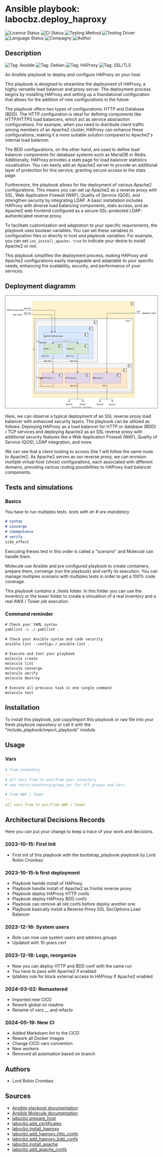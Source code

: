 # Ansible playbook: labocbz.deploy_haproxy

![Licence Status](https://img.shields.io/badge/licence-MIT-brightgreen)
![CI Status](https://img.shields.io/badge/CI-success-brightgreen)
![Testing Method](https://img.shields.io/badge/Testing%20Method-Ansible%20Molecule-blueviolet)
![Testing Driver](https://img.shields.io/badge/Testing%20Driver-docker-blueviolet)
![Language Status](https://img.shields.io/badge/language-Ansible-red)
![Compagny](https://img.shields.io/badge/Compagny-Labo--CBZ-blue)
![Author](https://img.shields.io/badge/Author-Lord%20Robin%20Crombez-blue)

## Description

![Tag: Ansible](https://img.shields.io/badge/Tech-Ansible-orange)
![Tag: Debian](https://img.shields.io/badge/Tech-Debian-orange)
![Tag: HAProxy](https://img.shields.io/badge/Tech-HAProxy-orange)
![Tag: SSL/TLS](https://img.shields.io/badge/Tech-SSL%2FTLS-orange)

An Ansible playbook to deploy and configure HAProxy on your host.

This playbook is designed to streamline the deployment of HAProxy, a highly versatile load balancer and proxy server. The deployment process begins by installing HAProxy and setting up a foundational configuration that allows for the addition of new configurations in the future.

The playbook offers two types of configurations: HTTP and Database (BDD). The HTTP configuration is ideal for defining components like HTTP/HTTPS load balancers, which act as service abstraction configurations. For example, when you need to distribute client traffic among members of an Apache2 cluster, HAProxy can enhance these configurations, making it a more suitable solution compared to Apache2's internal load balancer.

The BDD configurations, on the other hand, are used to define load balancer components for database systems such as MariaDB or Redis. Additionally, HAProxy provides a stats page for load balancer statistics visualization. You can easily add an Apache2 server to provide an additional layer of protection for this service, granting secure access to the stats page.

Furthermore, the playbook allows for the deployment of various Apache2 configurations. This means you can set up Apache2 as a reverse proxy with SSL, Web Application Firewall (WAF), Quality of Service (QOS), and strengthen security by integrating LDAP. A basic installation includes HAProxy with diverse load balancing components, stats access, and an Apache2 web frontend configured as a secure SSL-protected LDAP-authenticated reverse proxy.

To facilitate customization and adaptation to your specific requirements, the playbook uses boolean variables. You can set these variables in configuration files or directly in host and playbook variables. For example, you can set `inv_install_apache: true` to indicate your desire to install Apache2 or not.

This playbook simplifies the deployment process, making HAProxy and Apache2 configurations easily manageable and adaptable to your specific needs, enhancing the scalability, security, and performance of your services.

## Deployment diagramm

![](./assets/Ansible-Playbook-Labocbz-Deploy-Haproxy.drawio.svg)

Here, we can observe a typical deployment of an SSL reverse proxy load balancer with enhanced security layers. The playbook can be utilized as follows: Deploying HAProxy as a load balancer for HTTP or database (BDD) / TCP services and deploying Apache2 as an SSL reverse proxy with additional security features like a Web Application Firewall (WAF), Quality of Service (QOS), LDAP integration, and more.

We can see that a client looking to access Site 1 will follow the same route to Apache2. As Apache2 serves as our reverse proxy, we can envision multiple virtual host (vhost) configurations, each associated with different domains, providing various routing possibilities to HAProxy load balancer components.

## Tests and simulations

### Basics

You have to run multiples tests. *tests with an # are mandatory*

```MARKDOWN
# syntax
# converge
# idempotence
# verify
side_effect
```

Executing theses test in this order is called a "scenario" and Molecule can handle them.

Molecule use Ansible and pre configured playbook to create containers, prepare them, converge (run the playbook) and verify its execution.
You can manage multiples scenario with multiples tests in order to get a 100% code coverage.

This playbook contains a ./tests folder. In this folder you can use the inventory or the tower folder to create a simualtion of a real inventory and a real AWX / Tower job execution.

### Command reminder

```SHELL
# Check your YAML syntax
yamllint -c ./.yamllint .

# Check your Ansible syntax and code security
ansible-lint --config=./.ansible-lint .

# Execute and test your playbook
molecule create
molecule list
molecule converge
molecule verify
molecule destroy

# Execute all previous task in one single command
molecule test
```

## Installation

To install this playbook, just copy/import this playbook or raw file into your fresh playbook repository or call it with the "include_playbook/import_playbook" module.

## Usage

### Vars

```YAML
# From inventory
---
# all vars from to put/from your inventory
# see tests/inventory/group_var for all groups and vars.
```

```YAML
# From AWX / Tower
---
all vars from to put/from AWX / Tower
```

## Architectural Decisions Records

Here you can put your change to keep a trace of your work and decisions.

### 2023-10-15: First Init

* First init of this playbook with the bootstrap_playbook playbook by Lord Robin Crombez

### 2023-10-15-b first deployment

* Playbook hanlde install of HAProxy
* Playbook handle install of Apache2 as frontal reverse proxy
* Playbook deploy HAProxy HTTP confs
* Playbook deploy HAProxy BDD confs
* Playbook can remove all old confs before deploy another one
* Playbook basically install a Reverse Proxy SSL SecOptions Load Balancer

### 2023-12-16: System users

* Role can now use system users and address groups
* Updated with 10 years cert

### 2023-12-18: Logs, reorganize

* Now you can deploy HTTP and BDD conf with the same run
* You have to pass with Apache2 if enabled
* Iptables rule for block external access to HAProxy if Apache2 enabled

### 2024-03-02: Remastered

* Imported new CICD
* Rework global on readme
* Rename of vars __ and refacto

### 2024-05-19: New CI

* Added Markdown lint to the CICD
* Rework all Docker images
* Change CICD vars convention
* New workers
* Removed all automation based on branch

## Authors

* Lord Robin Crombez

## Sources

* [Ansible playbook documentation](https://docs.ansible.com/ansible/latest/playbook_guide/playbooks_reuse_playbooks.html)
* [Ansible Molecule documentation](https://molecule.readthedocs.io/)
* [labocbz.prepare_host](https://github.com/CBZ-D-velop/Ansible-Role-Labocbz-Prepare-Host.git)
* [labocbz.add_certificates](https://github.com/CBZ-D-velop/Ansible-Role-Labocbz-Add-Certificates.git)
* [labocbz.install_haproxy](https://github.com/CBZ-D-velop/Ansible-Role-Labocbz-Install-Haproxy.git)
* [labocbz.add_haproxy_http_confs](https://github.com/CBZ-D-velop/Ansible-Role-Labocbz-Add-Haproxy-HTTP-Confs.git)
* [labocbz.add_haproxy_bdd_confs](https://github.com/CBZ-D-velop/Ansible-Role-Labocbz-Add-Haproxy-BDD-Confs.git)
* [labocbz.install_apache](https://github.com/CBZ-D-velop/Ansible-Role-Labocbz-Install-Apache.git)
* [labocbz.add_apache_confs](https://github.com/CBZ-D-velop/Ansible-Role-Labocbz-Add-Apache-Confs.git)